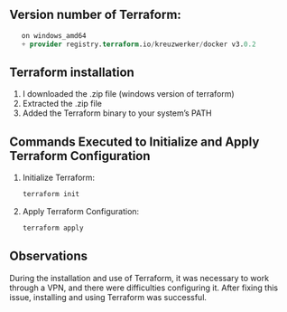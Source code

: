 ## Version number of Terraform:

```Terraform v1.10.0-dev
   on windows_amd64
   + provider registry.terraform.io/kreuzwerker/docker v3.0.2
```


## Terraform installation

1. I downloaded the .zip file (windows version of terraform)
2. Extracted the .zip file
3. Added the Terraform binary to your system’s PATH

## Commands Executed to Initialize and Apply Terraform Configuration

1. Initialize Terraform:

    ```sh
    terraform init
    ```


2. Apply Terraform Configuration:

    ```sh
    terraform apply
    ```


## Observations 

During the installation and use of Terraform, it was necessary to work through a VPN, and there were difficulties configuring it. After fixing this issue, installing and using Terraform was successful.